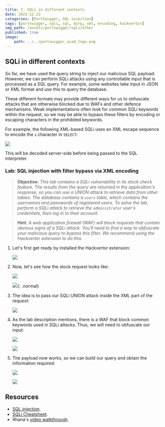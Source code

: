 ```yaml
---
title: 7. SQLi in different contexts
date: 2023-12-23
categories: [PortSwigger, SQL injection]
tags: [portswigger, sqli, sql, burp, xml, encoding, hackvertor]
img_path: /assets/portswigger/sqli/other
published: true
image:
    path: ../../portswigger_acad_logo.png
---
```


## SQLi in different contexts

So far, we have used the query string to inject our malicious SQL payload. However, we can perform SQLi attacks using any controllable input that is processed as a SQL query. For example, some websites take input in JSON or XML format and use this to query the database.

These different formats may provide different ways for us to obfuscate attacks that are otherwise blocked due to WAFs and other defence mechanisms. Weak implementations often look for common SQLi keywords within the request, so we may be able to bypass these filters by encoding or escaping characters in the prohibited keywords.

For example, the following XML-based SQLi uses an XML escape sequence to encode the `s` character in `SELECT`:

![](xml-payload.png)

This will be decoded server-side before being passed to the SQL interpreter.

### Lab: SQL injection with filter bypass via XML encoding

> **Objective**: _This lab contains a SQLi vulnerability in its stock check feature. The results from the query are returned in the application's response, so you can use a UNION attack to retrieve data from other tables. The database contains a `users` table, which contains the usernames and passwords of registered users. To solve the lab, perform a SQLi attack to retrieve the `administrator` user's credentials, then log in to their account._

> **Hint**: _A web application firewall (WAF) will block requests that contain obvious signs of a SQLi attack. You'll need to find a way to obfuscate your malicious query to bypass this filter. We recommend using the Hackvertor extension to do this._

1. Let's first get ready by installed the Hackvertor extension:

    ![](hackvertor.png)

2. Now, let's see how the stock request looks like:

    ![](lab1_stock_button.png)

    ![](lab1_stock_burp.png){: .normal}

3. The idea is to pass our SQLi UNION attack inside the XML part of the request:

    ![](lab1_attack_detected.png)

4. As the lab description mentions, there is a WAF that block common keywords used in SQLi attacks. Thus, we will need to obfuscate our input:

    ![](lab1_hackvertor.png)

    ![](lab1_encoding.png)

5. The payload now works, so we can build our query and obtain the information required:

    ![](lab1_admin_pass.png)

    ![](lab1_solved.png)

## Resources

- [SQL injection](https://portswigger.net/web-security/learning-paths/sql-injection).
- [SQLi Cheatsheet](https://portswigger.net/web-security/sql-injection/cheat-sheet).
- Rhana's [video walkthrough](https://www.youtube.com/watch?v=ELdyZm0nK4g).